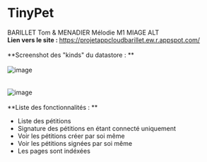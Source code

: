 # TinyPet
BARILLET Tom & MENADIER Mélodie     M1 MIAGE ALT
<br/>
<b>Lien vers le site : </b> https://projetappcloudbarillet.ew.r.appspot.com/  
<br/>
**Screenshot des "kinds" du datastore :   **    
<br/>
![image](https://github.com/K4nen/TinyPet/assets/98813565/13019f65-2433-4bfc-9056-d4f4fb0280c9)<br/><br/>  
![image](https://github.com/K4nen/TinyPet/assets/98813565/b9faa5c9-c85c-40fc-aae5-5f66ea0d4f2a)
<br/>  
**Liste des fonctionnalités : **    
<ul>
  <li>Liste des pétitions</li>
  <li>Signature des pétitions en étant connecté uniquement</li>
  <li>Voir les pétitions créer par soi même</li>
  <li>Voir les pétitions signées par soi même</li>
  <li>Les pages sont indéxées</li>
</ul>



